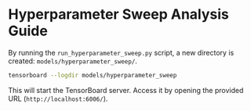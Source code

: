 
# Hyperparameter Sweep Analysis Guide

By running the `run_hyperparameter_sweep.py` script, a new directory is created: `models/hyperparameter_sweep/`.

```bash
tensorboard --logdir models/hyperparameter_sweep
```

This will start the TensorBoard server. Access it by opening the provided URL (`http://localhost:6006/`).
